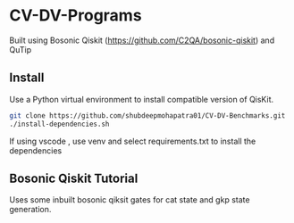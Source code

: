 # CV-DV-Programs

Built using Bosonic Qiskit (https://github.com/C2QA/bosonic-qiskit) and QuTip

## Install

Use a Python virtual environment to install compatible version of QisKit.

```bash
git clone https://github.com/shubdeepmohapatra01/CV-DV-Benchmarks.git
./install-dependencies.sh
```

If using vscode , use venv and select requirements.txt to install the dependencies


## Bosonic Qiskit Tutorial
Uses some inbuilt bosonic qiksit gates for cat state and gkp state generation.

